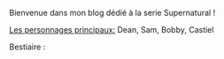 Bienvenue dans mon blog dédié à la serie Supernatural ! 

[Les personnages principaux:](characters/Perso.md)
Dean, Sam, Bobby, Castiel

Bestiaire : 

